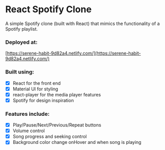 # React Spotify Clone

A simple Spotify clone (built with React) that mimics the functionality of a Spotify playlist.

### Deployed at:

[https://serene-habit-9d82a4.netlify.com/](https://serene-habit-9d82a4.netlify.com/)

### Built using:

- [x] React for the front end
- [x] Material UI for styling
- [x] react-player for the media player features
- [x] Spotify for design inspiration

### Features include:

- [x] Play/Pause/Next/Previous/Repeat buttons
- [x] Volume control
- [x] Song progress and seeking control
- [x] Background color change onHover and when song is playing

